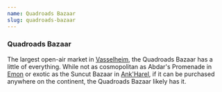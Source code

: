 ```yaml
---
name: Quadroads Bazaar
slug: quadroads-bazaar
---
```

### Quadroads Bazaar
The largest open-air market in [Vasselheim](vasselheim), the Quadroads Bazaar has a little of everything. While not as cosmopolitan as Abdar's Promenade in [Emon](emon) or exotic as the Suncut Bazaar in [Ank'Harel](ankharel), if it can be purchased anywhere on the continent, the Quadroads Bazaar likely has it.


